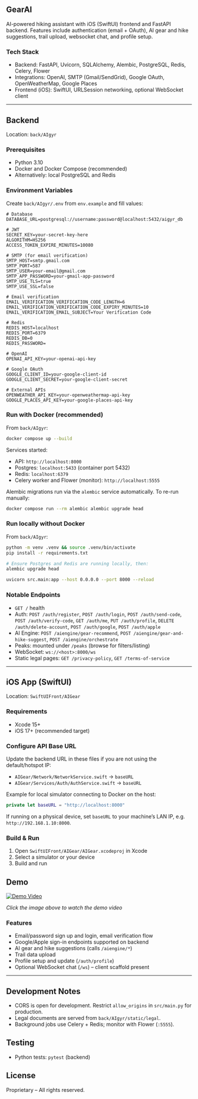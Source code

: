 ## GearAI

AI-powered hiking assistant with iOS (SwiftUI) frontend and FastAPI backend. Features include authentication (email + OAuth), AI gear and hike suggestions, trail upload, websocket chat, and profile setup.

### Tech Stack
- Backend: FastAPI, Uvicorn, SQLAlchemy, Alembic, PostgreSQL, Redis, Celery, Flower
- Integrations: OpenAI, SMTP (Gmail/SendGrid), Google OAuth, OpenWeatherMap, Google Places
- Frontend (iOS): SwiftUI, URLSession networking, optional WebSocket client

---

## Backend
Location: `back/AIgyr`

### Prerequisites
- Python 3.10
- Docker and Docker Compose (recommended)
- Alternatively: local PostgreSQL and Redis

### Environment Variables
Create `back/AIgyr/.env` from `env.example` and fill values:

```env
# Database
DATABASE_URL=postgresql://username:password@localhost:5432/aigyr_db

# JWT
SECRET_KEY=your-secret-key-here
ALGORITHM=HS256
ACCESS_TOKEN_EXPIRE_MINUTES=10080

# SMTP (for email verification)
SMTP_HOST=smtp.gmail.com
SMTP_PORT=587
SMTP_USER=your-email@gmail.com
SMTP_APP_PASSWORD=your-gmail-app-password
SMTP_USE_TLS=true
SMTP_USE_SSL=false

# Email verification
EMAIL_VERIFICATION_VERIFICATION_CODE_LENGTH=6
EMAIL_VERIFICATION_VERIFICATION_CODE_EXPIRY_MINUTES=10
EMAIL_VERIFICATION_EMAIL_SUBJECT=Your Verification Code

# Redis
REDIS_HOST=localhost
REDIS_PORT=6379
REDIS_DB=0
REDIS_PASSWORD=

# OpenAI
OPENAI_API_KEY=your-openai-api-key

# Google OAuth
GOOGLE_CLIENT_ID=your-google-client-id
GOOGLE_CLIENT_SECRET=your-google-client-secret

# External APIs
OPENWEATHER_API_KEY=your-openweathermap-api-key
GOOGLE_PLACES_API_KEY=your-google-places-api-key
```

### Run with Docker (recommended)
From `back/AIgyr`:

```bash
docker compose up --build
```

Services started:
- API: `http://localhost:8000`
- Postgres: `localhost:5433` (container port 5432)
- Redis: `localhost:6379`
- Celery worker and Flower (monitor): `http://localhost:5555`

Alembic migrations run via the `alembic` service automatically. To re-run manually:

```bash
docker compose run --rm alembic alembic upgrade head
```

### Run locally without Docker
From `back/AIgyr`:

```bash
python -m venv .venv && source .venv/bin/activate
pip install -r requirements.txt

# Ensure Postgres and Redis are running locally, then:
alembic upgrade head

uvicorn src.main:app --host 0.0.0.0 --port 8000 --reload
```

### Notable Endpoints
- `GET /` health
- Auth: `POST /auth/register`, `POST /auth/login`, `POST /auth/send-code`, `POST /auth/verify-code`, `GET /auth/me`, `PUT /auth/profile`, `DELETE /auth/delete-account`, `POST /auth/google`, `POST /auth/apple`
- AI Engine: `POST /aiengine/gear-recommend`, `POST /aiengine/gear-and-hike-suggest`, `POST /aiengine/orchestrate`
- Peaks: mounted under `/peaks` (browse for filters/listing)
- WebSocket: `ws://<host>:8000/ws`
- Static legal pages: `GET /privacy-policy`, `GET /terms-of-service`

---

## iOS App (SwiftUI)
Location: `SwiftUIFront/AIGear`

### Requirements
- Xcode 15+
- iOS 17+ (recommended target)

### Configure API Base URL
Update the backend URL in these files if you are not using the default/hotspot IP:
- `AIGear/Network/NetworkService.swift` → `baseURL`
- `AIGear/Services/Auth/AuthService.swift` → `baseURL`

Example for local simulator connecting to Docker on the host:

```swift
private let baseURL = "http://localhost:8000"
```

If running on a physical device, set `baseURL` to your machine’s LAN IP, e.g. `http://192.168.1.10:8000`.

### Build & Run
1. Open `SwiftUIFront/AIGear/AIGear.xcodeproj` in Xcode
2. Select a simulator or your device
3. Build and run

## Demo

[![Demo Video](https://img.youtube.com/vi/MqHkAb94EFc/0.jpg)](https://youtube.com/shorts/MqHkAb94EFc?feature=share)

*Click the image above to watch the demo video*

### Features
- Email/password sign up and login, email verification flow
- Google/Apple sign-in endpoints supported on backend
- AI gear and hike suggestions (calls `/aiengine/*`)
- Trail data upload
- Profile setup and update (`/auth/profile`)
- Optional WebSocket chat (`/ws`) – client scaffold present

---

## Development Notes
- CORS is open for development. Restrict `allow_origins` in `src/main.py` for production.
- Legal documents are served from `back/AIgyr/static/legal`.
- Background jobs use Celery + Redis; monitor with Flower (`:5555`).

## Testing
- Python tests: `pytest` (backend)

## License
Proprietary – All rights reserved.
